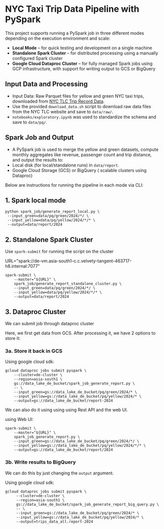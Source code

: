 # NYC Taxi Trip Data Pipeline with PySpark

This project supports running a PySpark job in three different modes depending on the execution environment and scale:

- **Local Mode** – for quick testing and development on a single machine
- **Standalone Spark Cluster** – for distributed processing using a manually configured Spark cluster
- **Google Cloud Dataproc Cluster** – for fully managed Spark jobs using GCP infrastructure, with support for writing output to GCS or BigQuery

## Input Data and Processing
- Input Data: Raw Parquet files for yellow and green NYC taxi trips, downloaded from [NYC TLC Trip Record Data](https://www.nyc.gov/site/tlc/about/tlc-trip-record-data.page).
- Use the provided `download_data.sh` script to download raw data files from the NYC TLC website and save to `data/raw/`.
- `notebooks/exploratory.ipynb` was used to standardize the schema and save to `data/pq/`.

## Spark Job and Output
- A PySpark job is used to merge the yellow and green datasets, compute monthly aggregates like revenue, passenger count and trip distance, and output the results to:
-  Local disk (for local/standalone runs) in `data/report`.
-  Google Cloud Storage (GCS) or BigQuery ( scalable clusters using Dataproc)  

Below are instructions for running the pipeline in each mode via CLI:

## 1. Spark local mode

```
python spark_job/generate_report_local.py \
 --input_green=data/pq/green/2024/*/ \
 --input_yellow=data/pq/yellow/2024/*/* \
 --output=data/report/2024
```


## 2. Standalone Spark Cluster
Use `spark-submit` for running the script on the cluster

URL="spark://de-vm.asia-south1-c.c.velvety-tangent-463717-h8.internal:7077"

```
spark-submit \
    --master="${URL}" \
    spark_job/generate_report_standalone_cluster.py \
    --input_green=data/pq/green/2024/*/ \
    --input_yellow=data/pq/yellow/2024/*/* \
    --output=data/report/2024
```

## 3. Dataproc Cluster
We can submit job through dataproc cluster

Here, we first get data from GCS. After processing it, we have 2 options to store it:

### 3a. Store it back in GCS

Using google cloud sdk:
```
gcloud dataproc jobs submit pyspark \
    --cluster=de-cluster \
    --region=asia-south1 \
    gs://data_lake_de_bucket/spark_job_generate_report.py \
    -- \
    --input_green=gs://data_lake_de_bucket/pq/green/2024/* \
    --input_yellow=gs://data_lake_de_bucket/pq/yellow/2024/* \
    --output=gs://data_lake_de_bucket/report-2024
```
We can also do it using using using Rest API and the web UI.

using Web UI:
```
spark-submit \
    --master="${URL}" \
    spark_job_generate_report.py \
    --input_green=gs://data_lake_de_bucket/pq/green/2024/*/ \
    --input_yellow=gs://data_lake_de_bucket/pq/yellow/2024/*/* \
    --output=gs://data_lake_de_bucket/report/2024
```

### 3b. Write results to BigQuery

We can do this by just changing the `output` argument.

Using google cloud sdk:
```
gcloud dataproc jobs submit pyspark \
     --cluster=de-cluster \
     --region=asia-south1 \
     gs://data_lake_de_bucket/spark_job_generate_report_big_query.py \
     -- \
     --input_green=gs://data_lake_de_bucket/pq/green/2024/* \
     --input_yellow=gs://data_lake_de_bucket/pq/yellow/2024/* \
     --output=trips_data_all.report-2024
```

  

